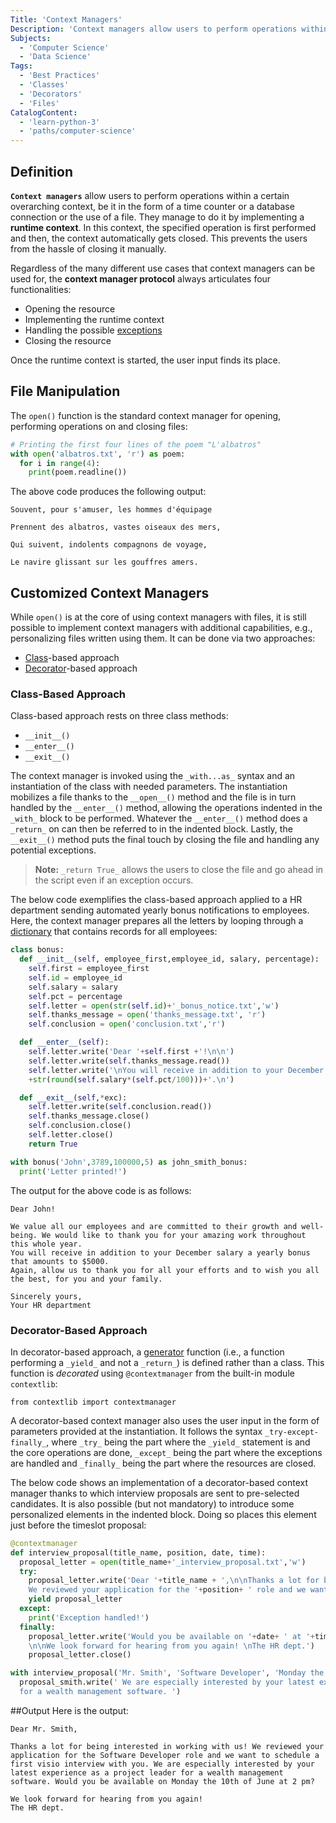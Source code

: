 ```yaml
---
Title: 'Context Managers'
Description: 'Context managers allow users to perform operations within a certain overarching context.'
Subjects:
  - 'Computer Science'
  - 'Data Science'
Tags:
  - 'Best Practices'
  - 'Classes'
  - 'Decorators'
  - 'Files'
CatalogContent:
  - 'learn-python-3'
  - 'paths/computer-science'
---
```


## Definition

**`Context managers`** allow users to perform operations within a certain overarching context, be it in the form of a time counter or a database connection or the use of a file. They manage to do it by implementing a **runtime context**. In this context, the specified operation is first performed and then, the context automatically gets closed. This prevents the users from the hassle of closing it manually.

Regardless of the many different use cases that context managers can be used for, the **context manager protocol** always articulates four functionalities:

- Opening the resource
- Implementing the runtime context
- Handling the possible [exceptions](https://www.codecademy.com/resources/docs/python/errors)
- Closing the resource

Once the runtime context is started, the user input finds its place.

## File Manipulation

The `open()` function is the standard context manager for opening, performing operations on and closing files:

```py
# Printing the first four lines of the poem "L'albatros"
with open('albatros.txt', 'r') as poem:
  for i in range(4):
    print(poem.readline())
```

The above code produces the following output:

```shell
Souvent, pour s'amuser, les hommes d'équipage

Prennent des albatros, vastes oiseaux des mers,

Qui suivent, indolents compagnons de voyage,

Le navire glissant sur les gouffres amers.
```

## Customized Context Managers

While `open()` is at the core of using context managers with files, it is still possible to implement context managers with additional capabilities, e.g., personalizing files written using them. It can be done via two approaches:

- [Class](https://www.codecademy.com/resources/docs/python/classes)-based approach
- [Decorator](https://www.codecademy.com/resources/docs/python/decorators)-based approach

### Class-Based Approach

Class-based approach rests on three class methods:

- `__init__()`
- `__enter__()`
- `__exit__()`

The context manager is invoked using the `_with...as_` syntax and an instantiation of the class with needed parameters. The instantiation mobilizes a file thanks to the `__open__()` method and the file is in turn handled by the `__enter__()` method, allowing the operations indented in the `_with_` block to be performed. Whatever the `__enter__()` method does a `_return_` on can then be referred to in the indented block. Lastly, the `__exit__()` method puts the final touch by closing the file and handling any potential exceptions.

> **Note:** `_return True_` allows the users to close the file and go ahead in the script even if an exception occurs.

The below code exemplifies the class-based approach applied to a HR department sending automated yearly bonus notifications to employees. Here, the context manager prepares all the letters by looping through a [dictionary](https://www.codecademy.com/resources/docs/python/dictionaries) that contains records for all employees:

```py
class bonus:
  def __init__(self, employee_first,employee_id, salary, percentage):
    self.first = employee_first
    self.id = employee_id
    self.salary = salary
    self.pct = percentage
    self.letter = open(str(self.id)+'_bonus_notice.txt','w')
    self.thanks_message = open('thanks_message.txt', 'r')
    self.conclusion = open('conclusion.txt','r')

  def __enter__(self):
    self.letter.write('Dear '+self.first +'!\n\n')
    self.letter.write(self.thanks_message.read())
    self.letter.write('\nYou will receive in addition to your December salary a yearly bonus that amounts to $'\
    +str(round(self.salary*(self.pct/100)))+'.\n')

  def __exit__(self,*exc):
    self.letter.write(self.conclusion.read())
    self.thanks_message.close()
    self.conclusion.close()
    self.letter.close()
    return True

with bonus('John',3789,100000,5) as john_smith_bonus:
  print('Letter printed!')
```

The output for the above code is as follows:

```shell
Dear John!

We value all our employees and are committed to their growth and well-being. We would like to thank you for your amazing work throughout this whole year.
You will receive in addition to your December salary a yearly bonus that amounts to $5000.
Again, allow us to thank you for all your efforts and to wish you all the best, for you and your family.

Sincerely yours,
Your HR department
```

### Decorator-Based Approach

In decorator-based approach, a [generator](https://www.codecademy.com/resources/docs/python/generators) function (i.e., a function performing a `_yield_` and not a `_return_`) is defined rather than a class. This function is _decorated_ using `@contextmanager` from the built-in module `contextlib`:

```pseudo
from contextlib import contextmanager
```

A decorator-based context manager also uses the user input in the form of parameters provided at the instantiation. It follows the syntax `_try-except-finally_`, where `_try_` being the part where the `_yield_` statement is and the core operations are done, `_except_` being the part where the exceptions are handled and `_finally_` being the part where the resources are closed.

The below code shows an implementation of a decorator-based context manager thanks to which interview proposals are sent to pre-selected candidates. It is also possible (but not mandatory) to introduce some personalized elements in the indented block. Doing so places this element just before the timeslot proposal:

```py
@contextmanager
def interview_proposal(title_name, position, date, time):
  proposal_letter = open(title_name+'_interview_proposal.txt','w')
  try:
    proposal_letter.write('Dear '+title_name + ',\n\nThanks a lot for being interested in working with us! \
    We reviewed your application for the '+position+ ' role and we want to schedule a first visio interview with you.')
    yield proposal_letter
  except:
    print('Exception handled!')
  finally:
    proposal_letter.write('Would you be available on '+date+ ' at '+time+'?\
    \n\nWe look forward for hearing from you again! \nThe HR dept.')
    proposal_letter.close()

with interview_proposal('Mr. Smith', 'Software Developer', 'Monday the 10th of June', '2 pm') as proposal_smith:
  proposal_smith.write(' We are especially interested by your latest experience as a project leader \
  for a wealth management software. ')
```

##Output
Here is the output:

```shell
Dear Mr. Smith,

Thanks a lot for being interested in working with us! We reviewed your application for the Software Developer role and we want to schedule a first visio interview with you. We are especially interested by your latest experience as a project leader for a wealth management software. Would you be available on Monday the 10th of June at 2 pm?

We look forward for hearing from you again!
The HR dept.
```
